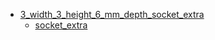 * [3_width_3_height_6_mm_depth_socket_extra](3_width_3_height_6_mm_depth_socket_extra)
  * [socket_extra](3_width_3_height_6_mm_depth_socket_extra/socket_extra)
